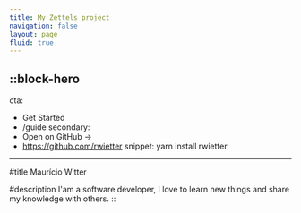 ```yaml
---
title: My Zettels project
navigation: false
layout: page
fluid: true
---
```


::block-hero
---
cta:
  - Get Started
  - /guide
secondary:
  - Open on GitHub →
  - https://github.com/rwietter
snippet: yarn install rwietter
---

#title
Maurício Witter

#description
I'am a software developer, I love to learn new things and share my knowledge with others.
::
